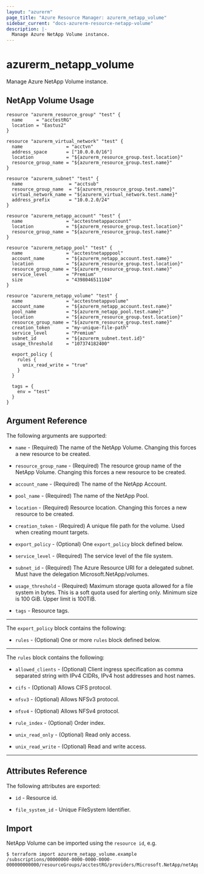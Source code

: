 ```yaml
---
layout: "azurerm"
page_title: "Azure Resource Manager: azurerm_netapp_volume"
sidebar_current: "docs-azurerm-resource-netapp-volume"
description: |-
  Manage Azure NetApp Volume instance.
---
```


# azurerm_netapp_volume

Manage Azure NetApp Volume instance.


## NetApp Volume Usage

```hcl
resource "azurerm_resource_group" "test" {
  name     = "acctestRG"
  location = "Eastus2"
}

resource "azurerm_virtual_network" "test" {
  name                = "acctvn"
  address_space       = ["10.0.0.0/16"]
  location            = "${azurerm_resource_group.test.location}"
  resource_group_name = "${azurerm_resource_group.test.name}"
}

resource "azurerm_subnet" "test" {
  name                 = "acctsub"
  resource_group_name  = "${azurerm_resource_group.test.name}"
  virtual_network_name = "${azurerm_virtual_network.test.name}"
  address_prefix       = "10.0.2.0/24"
}

resource "azurerm_netapp_account" "test" {
  name                = "acctestnetappaccount"
  location            = "${azurerm_resource_group.test.location}"
  resource_group_name = "${azurerm_resource_group.test.name}"
}

resource "azurerm_netapp_pool" "test" {
  name                = "acctestnetapppool"
  account_name        = "${azurerm_netapp_account.test.name}"
  location            = "${azurerm_resource_group.test.location}"
  resource_group_name = "${azurerm_resource_group.test.name}"
  service_level       = "Premium"
  size                = "4398046511104"
}

resource "azurerm_netapp_volume" "test" {
  name                = "acctestnetappvolume"
  account_name        = "${azurerm_netapp_account.test.name}"
  pool_name           = "${azurerm_netapp_pool.test.name}"
  location            = "${azurerm_resource_group.test.location}"
  resource_group_name = "${azurerm_resource_group.test.name}"
  creation_token      = "my-unique-file-path"
  service_level       = "Premium"
  subnet_id           = "${azurerm_subnet.test.id}"
  usage_threshold     = "107374182400"

  export_policy {
    rules {
      unix_read_write = "true"
    }
  }

  tags = {
    env = "test"
  }
}
```

## Argument Reference

The following arguments are supported:

* `name` - (Required) The name of the NetApp Volume. Changing this forces a new resource to be created.

* `resource_group_name` - (Required) The resource group name of the NetApp Volume. Changing this forces a new resource to be created.

* `account_name` - (Required) The name of the NetApp Account.

* `pool_name` - (Required) The name of the NetApp Pool.

* `location` - (Required) Resource location. Changing this forces a new resource to be created.

* `creation_token` - (Required) A unique file path for the volume. Used when creating mount targets.

* `export_policy` - (Optional) One `export_policy` block defined below.

* `service_level` - (Required) The service level of the file system.

* `subnet_id` - (Required) The Azure Resource URI for a delegated subnet. Must have the delegation Microsoft.NetApp/volumes.

* `usage_threshold` - (Required) Maximum storage quota allowed for a file system in bytes. This is a soft quota used for alerting only. Minimum size is 100 GiB. Upper limit is 100TiB.

* `tags` - Resource tags.

---

The `export_policy` block contains the following:

* `rules` - (Optional) One or more `rules` block defined below.

---

The `rules` block contains the following:

* `allowed_clients` - (Optional) Client ingress specification as comma separated string with IPv4 CIDRs, IPv4 host addresses and host names.

* `cifs` - (Optional) Allows CIFS protocol.

* `nfsv3` - (Optional) Allows NFSv3 protocol.

* `nfsv4` - (Optional) Allows NFSv4 protocol.

* `rule_index` - (Optional) Order index.

* `unix_read_only` - (Optional) Read only access.

* `unix_read_write` - (Optional) Read and write access.

---

## Attributes Reference

The following attributes are exported:

* `id` - Resource id.

* `file_system_id` - Unique FileSystem Identifier.

## Import

NetApp Volume can be imported using the `resource id`, e.g.

```shell
$ terraform import azurerm_netapp_volume.example /subscriptions/00000000-0000-0000-0000-000000000000/resourceGroups/acctestRG/providers/Microsoft.NetApp/netAppAccounts/acctestnetappaccount/capacityPools/acctestnetapppool/volumes/
```